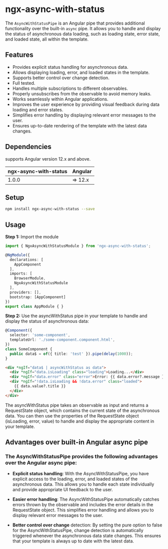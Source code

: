 # ngx-async-with-status

The `AsyncWithStatusPipe` is an Angular pipe that provides additional functionality over the built-in `async` pipe. It allows you to handle and display the status of asynchronous data loading, such as loading state, error state, and loaded state, all within the template.

## Features
* Provides explicit status handling for asynchronous data.
* Allows displaying loading, error, and loaded states in the template.
* Supports better control over change detection.
* Full tested.
* Handles multiple subscriptions to different observables.
* Properly unsubscribes from the observable to avoid memory leaks.
* Works seamlessly within Angular applications.
* Improves the user experience by providing visual feedback during data loading and error states.
* Simplifies error handling by displaying relevant error messages to the user.
* Ensures up-to-date rendering of the template with the latest data changes.

## Dependencies
supports Angular version 12.x and above.

| ngx-async-with-status | Angular |
|-----------------------|---------|
| 1.0.0                 | => 12.x |

## Setup

```bash
npm install ngx-async-with-status --save
````

## Usage

**Step 1:** Import the module

```ts
import { NgxAsyncWithStatusModule } from 'ngx-async-with-status';

@NgModule({
  declarations: [
    AppComponent
  ],
  imports: [
    BrowserModule,
    NgxAsyncWithStatusModule
  ],
  providers: [],
  bootstrap: [AppComponent]
})
export class AppModule { }
```

**Step 2:** Use the asyncWithStatus pipe in your template to handle and display the status of asynchronous data:
````ts
@Component({
  selector: 'some-component',
  templateUrl: './some-component.component.html',
})
class SomeComponent {
  public data$ = of({ title: 'test' }).pipe(delay(1000));
}
````
````html
<div *ngIf="data$ | asyncWithStatus as data">
  <div *ngIf="data.isLoading" class="loading">Loading...</div>
  <div *ngIf="data.error" class="error">Error: {{ data.error?.message }}</div>
  <div *ngIf="!data.isLoading && !data.error" class="loaded">
    {{ data.value?.title }}
  </div>
</div>
````
The asyncWithStatus pipe takes an observable as input and returns a RequestState object, which contains the current state of the asynchronous data.
You can then use the properties of the RequestState object (isLoading, error, value) to handle and display the appropriate content in your template.

## Advantages over built-in Angular async pipe
### The AsyncWithStatusPipe provides the following advantages over the Angular async pipe:

* **Explicit status handling**: With the AsyncWithStatusPipe, you have explicit access to the loading, error, and loaded states of the asynchronous data. This allows you to handle each state individually and provide appropriate UI feedback to the user.

* **Easier error handling**: The AsyncWithStatusPipe automatically catches errors thrown by the observable and includes the error details in the RequestState object. This simplifies error handling and allows you to display relevant error messages to the user.

* **Better control over change** detection: By setting the pure option to false for the AsyncWithStatusPipe, change detection is automatically triggered whenever the asynchronous data state changes. This ensures that your template is always up to date with the latest data.
